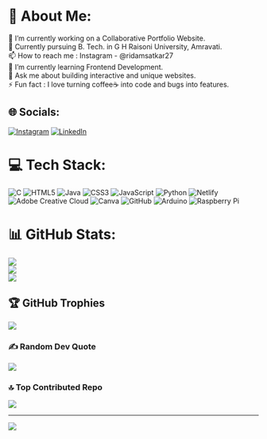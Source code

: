 # 💫 About Me:
🔭 I’m currently working on a Collaborative Portfolio Website.<br>👯 Currently pursuing B. Tech. in G H Raisoni University, Amravati.<br>📫 How to reach me : Instagram - @ridamsatkar27<br>🌱 I’m currently learning Frontend Development.<br>💬 Ask me about building interactive and unique websites.<br>⚡ Fun fact : I love turning coffee☕ into code and bugs into features.


## 🌐 Socials:
[![Instagram](https://img.shields.io/badge/Instagram-%23E4405F.svg?logo=Instagram&logoColor=white)](https://instagram.com/@ridamsatkar27) [![LinkedIn](https://img.shields.io/badge/LinkedIn-%230077B5.svg?logo=linkedin&logoColor=white)](https://linkedin.com/in/ridam27) 

# 💻 Tech Stack:
![C](https://img.shields.io/badge/c-%2300599C.svg?style=for-the-badge&logo=c&logoColor=white) ![HTML5](https://img.shields.io/badge/html5-%23E34F26.svg?style=for-the-badge&logo=html5&logoColor=white) ![Java](https://img.shields.io/badge/java-%23ED8B00.svg?style=for-the-badge&logo=openjdk&logoColor=white) ![CSS3](https://img.shields.io/badge/css3-%231572B6.svg?style=for-the-badge&logo=css3&logoColor=white) ![JavaScript](https://img.shields.io/badge/javascript-%23323330.svg?style=for-the-badge&logo=javascript&logoColor=%23F7DF1E) ![Python](https://img.shields.io/badge/python-3670A0?style=for-the-badge&logo=python&logoColor=ffdd54) ![Netlify](https://img.shields.io/badge/netlify-%23000000.svg?style=for-the-badge&logo=netlify&logoColor=#00C7B7) ![Adobe Creative Cloud](https://img.shields.io/badge/Adobe%20Creative%20Cloud-DA1F26.svg?style=for-the-badge&logo=Adobe%20Creative%20Cloud&logoColor=white) ![Canva](https://img.shields.io/badge/Canva-%2300C4CC.svg?style=for-the-badge&logo=Canva&logoColor=white) ![GitHub](https://img.shields.io/badge/github-%23121011.svg?style=for-the-badge&logo=github&logoColor=white) ![Arduino](https://img.shields.io/badge/-Arduino-00979D?style=for-the-badge&logo=Arduino&logoColor=white) ![Raspberry Pi](https://img.shields.io/badge/-RaspberryPi-C51A4A?style=for-the-badge&logo=Raspberry-Pi)
# 📊 GitHub Stats:
![](https://github-readme-stats.vercel.app/api?username=ridam27&theme=dark&hide_border=false&include_all_commits=false&count_private=false)<br/>
![](https://github-readme-streak-stats.herokuapp.com/?user=ridam27&theme=dark&hide_border=false)<br/>
![](https://github-readme-stats.vercel.app/api/top-langs/?username=ridam27&theme=dark&hide_border=false&include_all_commits=false&count_private=false&layout=compact)

## 🏆 GitHub Trophies
![](https://github-profile-trophy.vercel.app/?username=ridam27&theme=radical&no-frame=false&no-bg=false&margin-w=4)

### ✍️ Random Dev Quote
![](https://quotes-github-readme.vercel.app/api?type=horizontal&theme=radical)

### 🔝 Top Contributed Repo
![](https://github-contributor-stats.vercel.app/api?username=ridam27&limit=5&theme=dark&combine_all_yearly_contributions=true)

---
[![](https://visitcount.itsvg.in/api?id=ridam27&icon=0&color=13)](https://visitcount.itsvg.in)

<!-- Proudly created with GPRM ( https://gprm.itsvg.in ) -->
